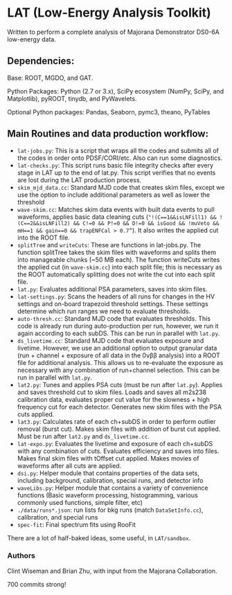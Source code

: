 # LAT (Low-Energy Analysis Toolkit)

Written to perform a complete analysis of Majorana Demonstrator DS0-6A low-energy data.

## Dependencies: 
Base: ROOT, MGDO, and GAT.

Python Packages: Python (2.7 or 3.x), SciPy ecosystem (NumPy, SciPy, and Matplotlib), pyROOT, tinydb, and PyWavelets.

Optional Python packages: Pandas, Seaborn, pymc3, theano, PyTables

## Main Routines and data production workflow:
- `lat-jobs.py`: This is a script that wraps all the codes and submits all of the codes in order onto PDSF/CORI/etc. Also can run some diagnostics.
- `lat-checks.py`: This script runs basic file integrity checks after every stage in LAT up to the end of lat.py. This script verifies that no events are lost during the LAT production process.
- `skim_mjd_data.cc`: Standard MJD code that creates skim files, except we use the option to include additional parameters as well as lower the threshold
- `wave-skim.cc`: Matches skim data events with built data events to pull waveforms, applies basic data cleaning cuts (`"!(C==1&&isLNFill1) && !(C==2&&isLNFill2) && C!=0 && P!=0 && D!=0 && isGood && !muVeto && mH==1 && gain==0 && trapENFCal > 0.7”`). It also writes the applied cut into the ROOT file.
- `splitTree` and `writeCuts`: These are functions in lat-jobs.py. The function splitTree takes the skim files with waveforms and splits them into manageable chunks (~50 MB each). The function writeCuts writes the applied cut (in `wave-skim.cc`) into each split file; this is necessary as the ROOT automatically splitting does not write the cut into each split file. 
- `lat.py`: Evaluates additional PSA parameters, saves into skim files. 
- `lat-settings.py`: Scans the headers of all runs for changes in the HV settings and on-board trapezoid threshold settings. These settings determine which run ranges we need to evaluate thresholds.
- `auto-thresh.cc`: Standard MJD code that evaluates thresholds. This code is already run during auto-production per run, however, we run it again according to each subDS. This can be run in parallel with `lat.py`.
- `ds_livetime.cc`: Standard MJD code that evaluates exposure and livetime. However, we use an additional option to output granular data (run + channel + exposure of all data in the 0νββ analysis) into a ROOT file for additional analysis. This allows us to re-evaluate the exposure as necessary with any combination of run+channel selection. This can be run in parallel with `lat.py`.
- `lat2.py`: Tunes and applies PSA cuts (must be run after `lat.py`). Applies and saves threshold cut to skim files. Loads and saves all m2s238 calibration data, evaluates proper cut value for the slowness + high frequency cut for each detector. Generates new skim files with the PSA cuts applied.
- `lat3.py`: Calculates rate of each ch+subDS in order to perform outlier removal (burst cut). Makes skim files with addition of burst cut applied. Must be run after `lat2.py` and `ds_livetime.cc`.
- `lat-expo.py`: Evaluates the livetime and exposure of each ch+subDS with any combination of cuts. Evaluates efficiency and saves into files. Makes final skim files with tOffset cut applied. Makes movies of waveforms after all cuts are applied.
- `dsi.py`: Helper module that contains properties of the data sets, including background, calibration, special runs, and detector info
- `waveLibs.py`: Helper module that contains a variety of convenience functions (Basic waveform processing, histogramming, various commonly used functions, simple filter, etc)
- `./data/runs*.json`: run lists for bkg runs (match `DataSetInfo.cc`), calibration, and special runs
- `spec-fit`: Final spectrum fits using RooFit

There are a lot of half-baked ideas, some useful, in `LAT/sandbox`.

### Authors
Clint Wiseman and Brian Zhu, with input from the Majorana Collaboration.

700 commits strong!
